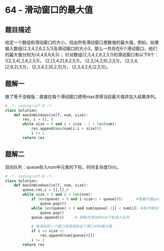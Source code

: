 # 64 - 滑动窗口的最大值

## 题目描述
给定一个数组和滑动窗口的大小，找出所有滑动窗口里数值的最大值。例如，如果输入数组{2,3,4,2,6,2,5,1}及滑动窗口的大小3，那么一共存在6个滑动窗口，他们的最大值分别为{4,4,6,6,6,5}； 针对数组{2,3,4,2,6,2,5,1}的滑动窗口有以下6个： {[2,3,4],2,6,2,5,1}， {2,[3,4,2],6,2,5,1}， {2,3,[4,2,6],2,5,1}， {2,3,4,[2,6,2],5,1}， {2,3,4,2,[6,2,5],1}， {2,3,4,2,6,[2,5,1]}。



## 题解一
做了等于没做版：直接在每个滑动窗口使用max求得当前最大值并加入结果序列。

```python
# -*- coding:utf-8 -*-
class Solution:
    def maxInWindows(self, num, size):
        res, i = [], 0
        while size > 0 and i + size - 1 < len(num):
            res.append(max(num[i:i + size]))
            i += 1
        return res

```

## 题解二
双向队列：queue存入num中元素的下标，时间复杂度O(n)。
```python
# -*- coding:utf-8 -*-
class Solution:
    def maxInWindows(self, num, size):
        queue,res,i = [],[],0
        while size > 0 and i < len(num):
            if len(queue) > 0 and i-size+1 > queue[0]:      #若最大值queue[0]不在当前滑窗内，则弹出
                queue.pop(0)
            while len(queue) > 0 and num[queue[-1]] < num[i]: #每次弹出所有比num[i]小的数字，保证队首为当前窗口最大值
                queue.pop()
            queue.append(i)		# 把每次滑动的num下标加入队列
 
            # 每滑动到一个窗口末尾保存这个窗口中的最大值
            if i >= size-1:
                res.append(num[queue[0]])
            i += 1
        return res

```